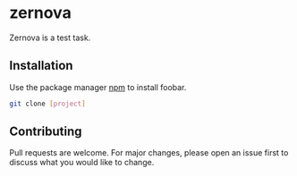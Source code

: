 # zernova

Zernova is a test task.

## Installation

Use the package manager [npm](https://pip.pypa.io/en/stable/) to install foobar.

```bash
git clone [project]
```

## Contributing
Pull requests are welcome. For major changes, please open an issue first to discuss what you would like to change.
